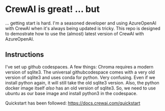 # CrewAI is great! ... but

... getting start is hard. I'm a seasoned developer and using AzureOpenAI with CrewAI when it's always being updated is tricky. This repo is designed to demostrate how to use the (almost) latest version of CrewAI with AzureOpenAI.

## Instructions

I've set up github codespaces. A few things: Chroma requires a modern version of sqlite3. The universal githubcodespace comes with a very old version of sqlite3 and uses conda for python. Very confusing. Even if we install python again, it will still take the old sqlite3 version. Also, the python docker image itself *also* has an old version of sqlite3. So, we need to use ubuntu as our base image and install python3 in the codespace.

Quickstart has been followed: https://docs.crewai.com/quickstart

